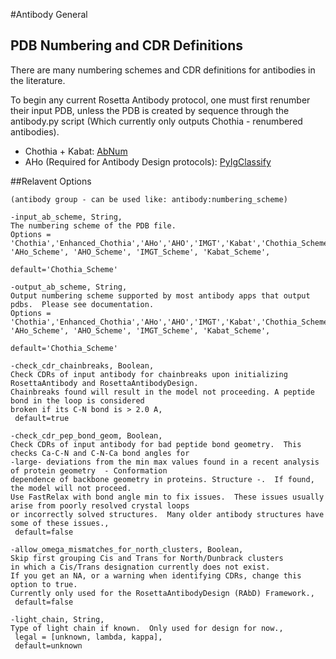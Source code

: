 #Antibody General

## PDB Numbering and CDR Definitions

There are many numbering schemes and CDR definitions for antibodies in the literature.

To begin any current Rosetta Antibody protocol, one must first renumber their input PDB, unless the PDB is created by sequence through the antibody.py script (Which currently only outputs Chothia - renumbered antibodies).

- Chothia + Kabat: [AbNum](http://www.bioinf.org.uk/abs/abnum/)
- AHo (Required for Antibody Design protocols): [PyIgClassify](http://dunbrack2.fccc.edu/PyIgClassify/)

##Relavent Options

```
(antibody group - can be used like: antibody:numbering_scheme)

-input_ab_scheme, String,
The numbering scheme of the PDB file.
Options = 'Chothia','Enhanced_Chothia','AHo','AHO','IMGT','Kabat','Chothia_Scheme','Enhanced_Chothia_Scheme', 'AHo_Scheme', 'AHO_Scheme', 'IMGT_Scheme', 'Kabat_Scheme',

default='Chothia_Scheme'

-output_ab_scheme, String,
Output numbering scheme supported by most antibody apps that output pdbs.  Please see documentation.
Options = 'Chothia','Enhanced_Chothia','AHo','AHO','IMGT','Kabat','Chothia_Scheme','Enhanced_Chothia_Scheme', 'AHo_Scheme', 'AHO_Scheme', 'IMGT_Scheme', 'Kabat_Scheme',

default='Chothia_Scheme'

-check_cdr_chainbreaks, Boolean,
Check CDRs of input antibody for chainbreaks upon initializing RosettaAntibody and RosettaAntibodyDesign. 
Chainbreaks found will result in the model not proceeding. A peptide bond in the loop is considered 
broken if its C-N bond is > 2.0 A,
 default=true

-check_cdr_pep_bond_geom, Boolean,
Check CDRs of input antibody for bad peptide bond geometry.  This checks Ca-C-N and C-N-Ca bond angles for 
-large- deviations from the min max values found in a recent analysis of protein geometry  - Conformation 
dependence of backbone geometry in proteins. Structure -.  If found, the model will not proceed.  
Use FastRelax with bond angle min to fix issues.  These issues usually arise from poorly resolved crystal loops 
or incorrectly solved structures.  Many older antibody structures have some of these issues.,
 default=false

-allow_omega_mismatches_for_north_clusters, Boolean,
Skip first grouping Cis and Trans for North/Dunbrack clusters 
in which a Cis/Trans designation currently does not exist. 
If you get an NA, or a warning when identifying CDRs, change this option to true.  
Currently only used for the RosettaAntibodyDesign (RAbD) Framework.,
 default=false

-light_chain, String,
Type of light chain if known.  Only used for design for now.,
 legal = [unknown, lambda, kappa],
 default=unknown

```